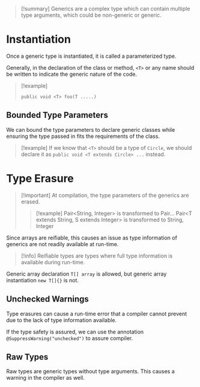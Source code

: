 >[!summary] Generics are a complex type which can contain multiple type arguments, which could be non-generic or generic.

# Instantiation

Once a generic type is instantiated, it is called a parameterized type.

Generally, in the declaration of the class or method, `<T>` or any name should be written to indicate the generic nature of the code.

> [!example] 
> 
> `public void <T> foo(T .....)`

## Bounded Type Parameters

We can bound the type parameters to declare generic classes while ensuring the type passed in fits the requirements of the class. 

> [!example] 
> If we know that `<T>` should be a type of `Circle`, we should declare it as
> `public void <T extends Circle> ...` instead.

# Type Erasure

> [!important] At compilation, the type parameters of the generics are erased.
> > [!example] 
> > Pair<String, Integer> is transformed to Pair...
> Pair<T extends String, S extends Integer> is transformed to String, Integer

Since arrays are reifiable, this causes an issue as type information of generics are not readily available at run-time.

> [!info] Reifiable types are types where full type information is available during run-time.

Generic array declaration ``T[] array`` is allowed, but generic array instantiation ``new T[]{}`` is not.
## Unchecked Warnings

Type erasures can cause a run-time error that a compiler cannot prevent due to the lack of type information available.

If the type safety is assured, we can use the annotation ``@SuppressWarning("unchecked")`` to assure compiler.

## Raw Types

Raw types are generic types without type arguments. This causes a warning in the compiler as well.
